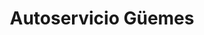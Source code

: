 ---
title: "Autoservicio Güemes"
url: /san-pedro-de-jujuy/autoservicio-gueemes/
shop: Supermarkt
---